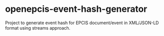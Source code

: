 # openepcis-event-hash-generator

Project to generate event hash for EPCIS document/event in XML/JSON-LD format using streams approach.